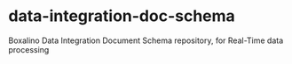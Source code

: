 # data-integration-doc-schema
Boxalino Data Integration Document Schema repository, for Real-Time data processing
